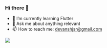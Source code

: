 ### Hi there 👋

<!--
**devanshjsr/devanshjsr** is a ✨ _special_ ✨ repository because its `README.md` (this file) appears on your GitHub profile.

Here are some ideas to get you started:
-->

 - 🌱 I’m currently learning Flutter
 - 💬 Ask me about anything relevant
 - 📫 How to reach me: devanshjsr@gmail.com
 
<img src="https://github-readme-stats.vercel.app/api?username=devanshjsr&&show_icons=true&title_color=ffffff&icon_color=bb2acf&text_color=daf7dc&bg_color=151515">

